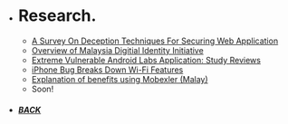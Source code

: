 *  # Research.

   - [A Survey On Deception Techniques For Securing Web Application](https://www.researchgate.net/publication/335499433_A_Survey_on_Deception_Techniques_for_Securing_Web_Application)
   - [Overview of Malaysia Digitial Identity Initiative](https://www.cybersecurity.my/data/content_files/12/2090.pdf)
   - [Extreme Vulnerable Android Labs Application: Study Reviews](https://hakin9.org/product/socmint-for-hackers/)
   - [iPhone Bug Breaks Down Wi-Fi Features](https://www.cybersecurity.my/data/content_files/12/2246.pdf)
   - [Explanation of benefits using Mobexler (Malay)](https://youtu.be/Ti1eGmsS_gw)
   - Soon!
*  ##### [BACK](/index.html "Back to Homepage")
